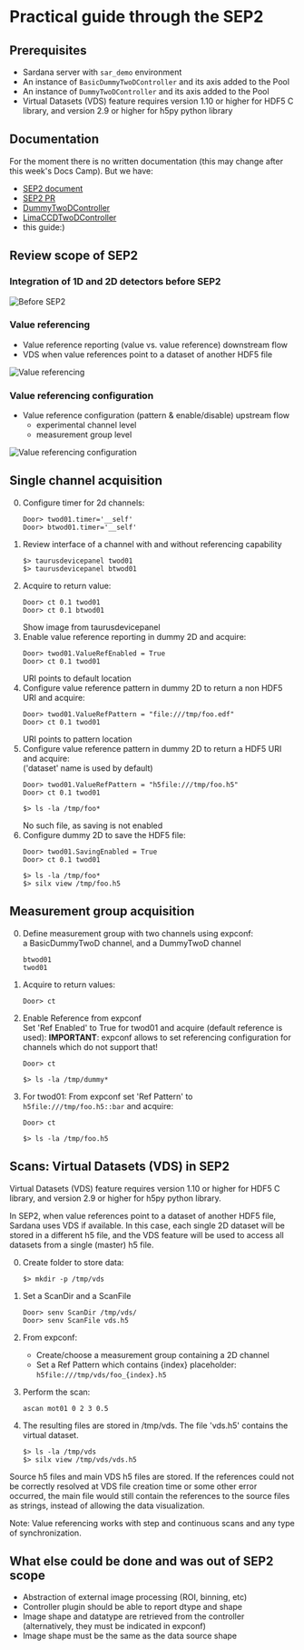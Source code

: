# Practical guide through the SEP2

## Prerequisites

* Sardana server with `sar_demo` environment
* An instance of `BasicDummyTwoDController` and its axis added to the Pool
* An instance of `DummyTwoDController` and its axis added to the Pool
* Virtual Datasets (VDS) feature requires version 1.10 or higher for HDF5 C library,
  and version 2.9 or higher for h5py python library

## Documentation

For the moment there is no written documentation (this may change after this week's Docs Camp). But we have:

* [SEP2 document](https://github.com/reszelaz/sardana/blob/sep2/doc/source/sep/SEP2.md)
* [SEP2 PR](https://github.com/sardana-org/sardana/pull/775)
* [DummyTwoDController](https://github.com/reszelaz/sardana/blob/sep2/src/sardana/pool/poolcontrollers/DummyTwoDController.py)
* [LimaCCDTwoDController](https://github.com/ALBA-Synchrotron/sardana-limaccd)
* this guide:)

## Review scope of SEP2

### Integration of 1D and 2D detectors before SEP2

![Before SEP2](SEP2_before.png)

### Value referencing

* Value reference reporting (value vs. value reference) downstream flow
* VDS when value references point to a dataset of another HDF5 file

![Value referencing](SEP2_after_report.png)

### Value referencing configuration

* Value reference configuration (pattern & enable/disable) upstream flow
    * experimental channel level
    * measurement group level

![Value referencing configuration](SEP2_after_config.png)

## Single channel acquisition

0. Configure timer for 2d channels:
   ```
   Door> twod01.timer='__self'
   Door> btwod01.timer='__self'
   ```
1. Review interface of a channel with and without referencing capability
   ```
   $> taurusdevicepanel twod01 
   $> taurusdevicepanel btwod01
   ```
2. Acquire to return value:
   ```
   Door> ct 0.1 twod01
   Door> ct 0.1 btwod01
   ```
   Show image from taurusdevicepanel
3. Enable value reference reporting in dummy 2D and acquire:
   ```
   Door> twod01.ValueRefEnabled = True
   Door> ct 0.1 twod01
   ```
   URI points to default location
4. Configure value reference pattern in dummy 2D to return a non HDF5 URI and acquire:
   ```
   Door> twod01.ValueRefPattern = "file:///tmp/foo.edf"
   Door> ct 0.1 twod01
   ```
   URI points to pattern location
5. Configure value reference pattern in dummy 2D to return a HDF5 URI and acquire:  
  ('dataset' name is used by default)
   ```
   Door> twod01.ValueRefPattern = "h5file:///tmp/foo.h5"
   Door> ct 0.1 twod01
   ```
   ```
   $> ls -la /tmp/foo*
   ```
   No such file, as saving is not enabled
6. Configure dummy 2D to save the HDF5 file:  
   ```
   Door> twod01.SavingEnabled = True
   Door> ct 0.1 twod01
   ```
   ```
   $> ls -la /tmp/foo*
   $> silx view /tmp/foo.h5
   ```

## Measurement group acquisition

0. Define measurement group with two channels using expconf:  
   a BasicDummyTwoD channel, and a DummyTwoD channel 
   ```
   btwod01
   twod01
   ```
1. Acquire to return values:
   ```
   Door> ct
   ```
2. Enable Reference from expconf  
   Set 'Ref Enabled' to True for twod01 and acquire (default reference is used):
   **IMPORTANT**: expconf allows to set referencing configuration for channels which do not support that!
   ```
   Door> ct
   ```
   ```
   $> ls -la /tmp/dummy*
   ```
3. For twod01: From expconf set 'Ref Pattern' to ```h5file:///tmp/foo.h5::bar``` and acquire:
   ```
   Door> ct
   ```
   ```
   $> ls -la /tmp/foo.h5
   ```

## Scans: Virtual Datasets (VDS) in SEP2

Virtual Datasets (VDS) feature requires version 1.10 or higher for HDF5 C library, and version 2.9 or higher for h5py python library.


In SEP2, when value references point to a dataset of another HDF5 file, Sardana uses VDS if available.
In this case, each single 2D dataset will be stored in a different h5 file, and the VDS feature will be used to access all datasets from a single (master) h5 file.


0. Create folder to store data:
   ```
   $> mkdir -p /tmp/vds
   ```

1. Set a ScanDir and a ScanFile
   ```
   Door> senv ScanDir /tmp/vds/
   Door> senv ScanFile vds.h5  
   ```

2. From expconf: 
   - Create/choose a measurement group containing a 2D channel
   - Set a Ref Pattern which contains {index} placeholder:
   ```h5file:///tmp/vds/foo_{index}.h5```

3. Perform the scan:
   ```
   ascan mot01 0 2 3 0.5
   ```
4. The resulting files are stored in /tmp/vds. The file 'vds.h5' contains the virtual dataset.
   ```
   $> ls -la /tmp/vds  
   $> silx view /tmp/vds/vds.h5
   ```

Source h5 files and main VDS h5 files are stored.
If the references could not be correctly resolved at VDS file creation time or some other error occurred, the main file would still contain the references to the source files as strings, instead of allowing the data visualization.

Note: Value referencing works with step and continuous scans and any type of synchronization.

## What else could be done and was out of SEP2 scope

* Abstraction of external image processing (ROI, binning, etc)
* Controller plugin should be able to report dtype and shape
* Image shape and datatype are retrieved from the controller (alternatively, they must be indicated in expconf)
* Image shape must be the same as the data source shape 
